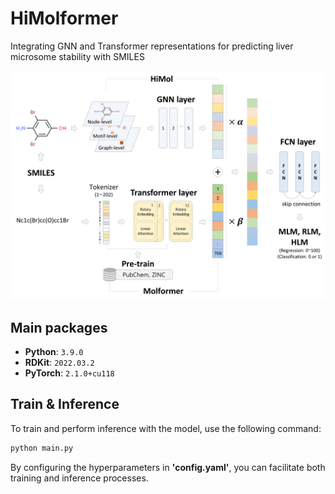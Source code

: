 # HiMolformer
Integrating GNN and Transformer representations for predicting liver microsome stability with SMILES

![HiMolformer_architecture](architecture.png)

## Main packages
- **Python**: `3.9.0`
- **RDKit**: `2022.03.2`
- **PyTorch**: `2.1.0+cu118`

## Train & Inference
To train and perform inference with the model, use the following command:
```bash
python main.py
```
By configuring the hyperparameters in **'config.yaml'**, you can facilitate both training and inference processes.
